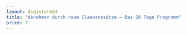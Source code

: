 ```yaml
---
layout: digistore24
title: "Abnehmen durch neue Glaubenssätze – Das 28 Tage Programm"
price: 7
---
```

